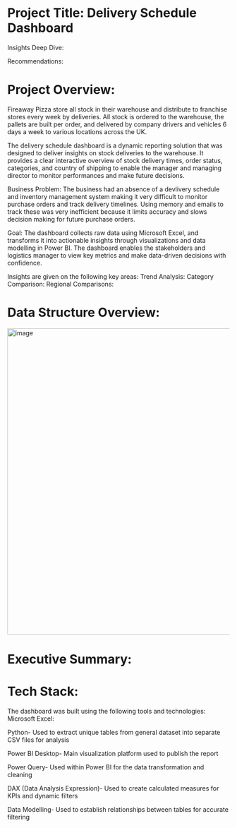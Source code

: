 # Project Title: Delivery Schedule Dashboard

Insights Deep Dive:

Recommendations:

# Project Overview:
Fireaway Pizza store all stock in their warehouse and distribute to franchise stores every week by deliveries. All stock is ordered to the warehouse, the pallets are built per order, and delivered by company drivers and vehicles 6 days a week to various locations across the UK.

The delivery schedule dashboard is a dynamic reporting solution that was designed to deliver insights on stock deliveries to the warehouse. It provides a clear interactive overview of stock delivery times, order status, categories, and country of shipping to enable the manager and managing director to monitor performances and make future decisions.

Business Problem:
The business had an absence of a devlivery schedule and inventory management system making it very difficult to monitor purchase orders and track delivery timelines. Using memory and emails to track these was very inefficient because it limits accuracy and slows decision making for future purchase orders.

Goal:
The dashboard collects raw data using Microsoft Excel, and transforms it into actionable insights through visualizations and data modelling in Power BI. The dashboard enables the stakeholders and logistics manager to view key metrics and make data-driven decisions with confidence.

Insights are given on the following key areas:
Trend Analysis:
Category Comparison:
Regional Comparisons:

# Data Structure Overview:

<img width="1010" height="694" alt="image" src="https://github.com/user-attachments/assets/4a463db1-a16a-4d62-ae75-5de9fcf5da5f" />

# Executive Summary:



# Tech Stack:
The dashboard was built using the following tools and technologies:
Microsoft Excel:

Python- Used to extract unique tables from general dataset into separate CSV files for analysis

Power BI Desktop- Main visualization platform used to publish the report

Power Query- Used within Power BI for the data transformation and cleaning

DAX (Data Analysis Expression)- Used to create calculated measures for KPIs and dynamic filters

Data Modelling- Used to establish relationships between tables for accurate filtering
